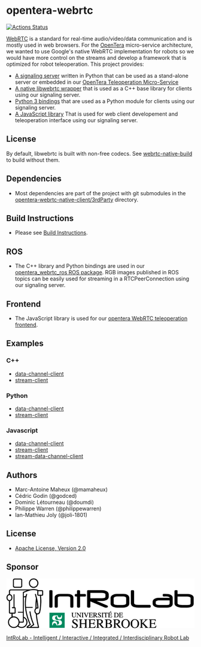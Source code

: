 # opentera-webrtc
[![Actions Status](https://github.com/introlab/opentera-webrtc/workflows/cpp-python-tests/badge.svg)](https://github.com/introlab/opentera-webrtc/actions)

[WebRTC](https://webrtc.org/) is a standard for real-time audio/video/data communication and is mostly used in web browsers.
For the [OpenTera](https://github.com/introlab/opentera) micro-service architecture, we wanted to use Google's native WebRTC implementation for robots so we would have more control on the streams and develop a framework that is optimized for robot teleoperation. This project provides:

* [A signaling server](signaling-server) written in Python that can be used as a stand-alone server or embedded in our [OpenTera Teleoperation Micro-Service](https://github.com/introlab/opentera-teleop-service)
* [A native libwebrtc wrapper](opentera-webrtc-native-client/OpenteraWebrtcNativeClient/src) that is used as a C++ base library for clients using our signaling server.
* [Python 3 bindings](opentera-webrtc-native-client/OpenteraWebrtcNativeClient/python) that are used as a Python module for clients using our signaling server.
* [A JavaScript library](opentera-webrtc-web-client) That is used for web client developement and teleoperation interface using our signaling server.

## License
By default, libwebrtc is built with non-free codecs. See [webrtc-native-build](https://github.com/introlab/webrtc-native-build#license) to build without them.

## Dependencies

* Most dependencies are part of the project with git submodules in the [opentera-webrtc-native-client/3rdParty](opentera-webrtc-native-client/3rdParty) directory.

## Build Instructions

* Please see [Build Instructions](BUILD_INSTRUCTIONS.md).

## ROS

* The C++ library and Python bindings are used in our [opentera_webrtc_ros ROS package](https://github.com/introlab/opentera-webrtc-ros). RGB images published in ROS topics can be easily used for streaming in a RTCPeerConnection using our signaling server.

## Frontend

* The JavaScript library is used for our [opentera WebRTC teleoperation frontend](https://github.com/introlab/opentera-webrtc-teleop-frontend).

## Examples

### C++

* [data-channel-client](examples/cpp-data-channel-client)
* [stream-client](examples/cpp-stream-client)

### Python

* [data-channel-client](examples/python-data-channel-client)
* [stream-client](examples/python-stream-client)

### Javascript

* [data-channel-client](examples/web-data-channel-client)
* [stream-client](examples/web-stream-client)
* [stream-data-channel-client](examples/web-stream-data-channel-client)

## Authors

* Marc-Antoine Maheux (@mamaheux)
* Cédric Godin (@godced)
* Dominic Létourneau (@doumdi)
* Philippe Warren (@philippewarren)
* Ian-Mathieu Joly (@joli-1801)

## License

* [Apache License, Version 2.0](LICENSE)

## Sponsor

![IntRoLab](images/IntRoLab.png)

[IntRoLab - Intelligent / Interactive / Integrated / Interdisciplinary Robot Lab](https://introlab.3it.usherbrooke.ca)
